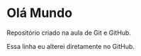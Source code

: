 # Olá Mundo
Repositório criado na aula de Git e GitHub.

Essa linha eu alterei diretamente no GitHub.
